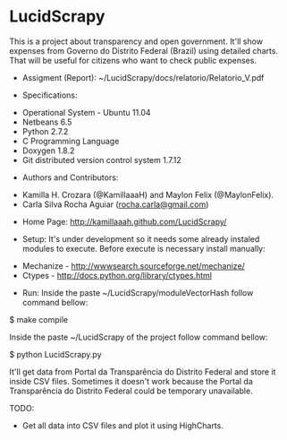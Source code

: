 LucidScrapy
===========

This is a project about transparency and open government. It'll show expenses from 
Governo do Distrito Federal (Brazil) using detailed charts. That will be useful for citizens who want 
to check public expenses.
 
 - Assigment (Report):
~/LucidScrapy/docs/relatorio/Relatorio_V.pdf

 - Specifications:
 * Operational System - Ubuntu 11.04
 * Netbeans 6.5
 * Python 2.7.2
 * C Programming Language
 * Doxygen 1.8.2
 * Git distributed version control system 1.7.12

 - Authors and Contributors:
 * Kamilla H. Crozara (@KamillaaaH) and Maylon Felix (@MaylonFelix).
 * Carla Silva Rocha Aguiar (rocha.carla@gmail.com)

 - Home Page:
http://kamillaaah.github.com/LucidScrapy/

 - Setup: 
It's under development so it needs some already instaled modules to execute. Before execute is necessary 
install manually:

* Mechanize - http://wwwsearch.sourceforge.net/mechanize/
* Ctypes - http://docs.python.org/library/ctypes.html


 - Run:
Inside the paste ~/LucidScrapy/moduleVectorHash follow command bellow:

$ make compile

Inside the paste ~/LucidScrapy of the project follow command bellow:

$ python LucidScrapy.py


It'll get data from Portal da Transparência do Distrito Federal and store it inside CSV files. Sometimes it 
doesn't work because the Portal da Transparência do Distrito Federal could be temporary unavailable.


TODO:

* Get all data into CSV files and plot it using HighCharts.  